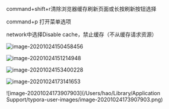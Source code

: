 command+shift+r清除浏览器缓存刷新页面或长按刷新按钮选择

command+p 打开菜单选项

network中选择Disable cache，禁止缓存（不从缓存请求资源）

![image-20201024150458456](https://tva1.sinaimg.cn/large/0081Kckwgy1gk0fru9bguj30l10cfdhc.jpg)

![image-20201024151214948](https://tva1.sinaimg.cn/large/0081Kckwgy1gk0fzdcwl8j30lp0d1jts.jpg)

![image-20201024153400228](https://tva1.sinaimg.cn/large/0081Kckwgy1gk0gm0lt08j30m20ietib.jpg)

![image-20201024173141653](https://tva1.sinaimg.cn/large/0081Kckwgy1gk0k0gjmcqj313w0jj12w.jpg)

![image-20201024173907903](/Users/hao/Library/Application Support/typora-user-images/image-20201024173907903.png)